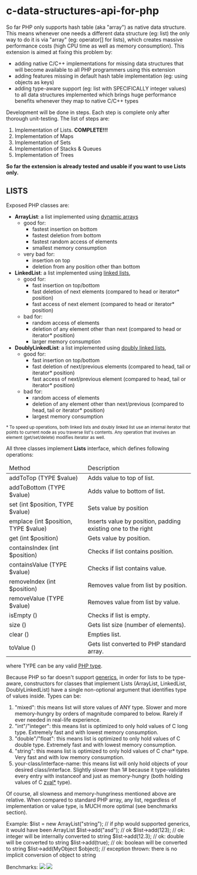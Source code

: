 # c-data-structures-api-for-php

So far PHP only supports hash table (aka "array") as native data structure. This means whenever one needs a different data structure (eg: list) the only way to do it is via "array" (eg: operator[] for lists), which creates massive performance costs (high CPU time as well as memory consumption). This extension is aimed at fixing this problem by:

* adding native C/C++ implementations for missing data structures that will become available to all PHP programmers using this extension
* adding features missing in default hash table implementation (eg: using objects as keys)
* adding type-aware support (eg: list with SPECIFICALLY integer values) to all data structures implemented which brings huge performance benefits whenever they map to native C/C++ types

Development will be done in steps. Each step is complete only after thorough unit-testing. The list of steps are:

1. Implementation of Lists. <strong>COMPLETE!!!</strong>
2. Implementation of Maps
3. Implementation of Sets
4. Implementation of Stacks & Queues
5. Implementation of Trees

<strong>So far the extension is already tested and usable if you want to use Lists only.</strong> 

<h2>LISTS</h2>
Exposed PHP classes are:

* <strong>ArrayList</strong>: a list implemented using <a href="https://en.wikipedia.org/wiki/Dynamic_array">dynamic arrays</a>
	* good for:
		* fastest insertion on bottom
		* fastest deletion from bottom
		* fastest random access of elements
		* smallest memory consumption
	* very bad for:
		* insertion on top
		* deletion from any position other than bottom
* <strong>LinkedList</strong>: a list implemented using <a href="https://en.wikipedia.org/wiki/Linked_list">linked lists</a>, 
	* good for:
		* fast insertion on top/bottom
		* fast deletion of next elements (compared to head or iterator* position)
		* fast access of next element (compared to head or iterator* position)
	* bad for:
		* random access of elements
		* deletion of any element other than next (compared to head or iterator* position)
		* larger memory consumption
* <strong>DoublyLinkedList</strong>: a list implemented using <a href="https://en.wikipedia.org/wiki/Doubly_linked_list">doubly linked lists</a>, 
	* good for:
		* fast insertion on top/bottom
		* fast deletion of next/previous elements (compared to head, tail or iterator* position)
		* fast access of next/previous element (compared to head, tail or iterator* position)
	* bad for:
		* random access of elements
		* deletion of any element other than next/previous (compared to head, tail or iterator* position)
		* largest memory consumption

<small>* To speed up operations, both linked lists and doubly linked list use an internal iterator that points to current node as you traverse list's contents. Any operation that involves an element (get/set/delete) modifies iterator as well.</small>

All three classes implement <strong>Lists</strong> interface, which defines following operations:
<table>
	<thead>
		<tr>
			<td>Method</td>
			<td>Description</td>
		</tr>
	</thead>
	<tbody>
		<tr>
			<td>addToTop (TYPE $value)</td>
			<td>Adds value to top of list.</td>
		</tr>
		<tr>
			<td>addToBottom (TYPE $value)</td>
			<td>Adds value to bottom of list.</td>
		</tr>
		<tr>
			<td>set (int $position, TYPE $value)</td>
			<td>Sets value by position</td>
		</tr>
		<tr>
			<td>emplace (int $position, TYPE $value)</td>
			<td>Inserts value by position, padding existing one to the right</td>
		</tr>
		<tr>
			<td>get (int $position)</td>
			<td>Gets value by position.</td>
		</tr>
		<tr>
			<td>containsIndex (int $position)</td>
			<td>Checks if list contains position.</td>
		</tr>
		<tr>
			<td>containsValue (TYPE $value)</td>
			<td>Checks if list contains value.</td>
		</tr>
		<tr>
			<td>removeIndex (int $position)</td>
			<td>Removes value from list by position.</td>
		</tr>
		<tr>
			<td>removeValue (TYPE $value)</td>
			<td>Removes value from list by value.</td>
		</tr>
		<tr>
			<td>isEmpty ()</td>
			<td>Checks if list is empty.</td>
		</tr>
		<tr>
			<td>size ()</td>
			<td>Gets list size (number of elements).</td>
		</tr>
		<tr>
			<td>clear ()</td>
			<td>Empties list.</td>
		</tr>
		<tr>
			<td>toValue ()</td>
			<td>Gets list converted to PHP standard array.</td>
		</tr>
	</tbody>
</table>
where TYPE can be any valid <a href="http://php.net/manual/ro/language.types.php">PHP type</a>.
	
Because PHP so far doesn't support <a href="https://en.wikipedia.org/wiki/Generic_programming">generics</a>, in order for lists to be type-aware, constructors for classes that implement Lists (ArrayList, LinkedList, DoublyLinkedList) have a single non-optional argument that identifies type of values inside. Types can be:

1. "mixed": this means list will store values of ANY type. Slower and more memory-hungry by orders of magnitude compared to below. Rarely if ever needed in real-life experience.
2. "int"/"integer": this means list is optimized to only hold values of C long type. Extremely fast and with lowest memory consumption.
3. "double"/"float": this means list is optimized to only hold values of C double type. Extremely fast and with lowest memory consumption.
4. "string": this means list is optimized to only hold values of C char* type. Very fast and with low memory consumption.
5. your-class/interface-name: this means list will only hold objects of your desired class/interface. Slightly slower than 1# because it type-validates every entry with instanceof and just as memory-hungry (both holding values of C <a href="http://php.net/manual/en/internals2.variables.intro.php">zval*</a> type).

Of course, all slowness and memory-hungriness mentioned above are relative. When compared to standard PHP array, any list, regardless of implementation or value type, is MUCH more optimal (see benchmarks section).

Example: 
$list = new ArrayList("string"); // if php would supported generics, it would have been ArrayList<string>
$list->add("asd");	// ok
$list->add(123);	// ok: integer will be internally converted to string
$list->add(12.3);	// ok: double will be converted to string
$list->add(true);	// ok: boolean will be converted to string
$list->add(MyObject $object);	// exception thrown: there is no implicit conversion of object to string 

Benchmarks:
<img src="https://drive.google.com/open?id=0B7Rqx2g13dJWYlFWbWl6QzljLVE"/>
<img src="https://drive.google.com/open?id=0B7Rqx2g13dJWTnBQc2xJOGNwV0k"/>
